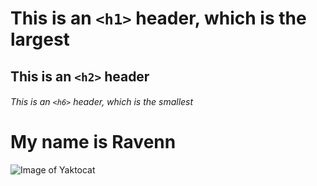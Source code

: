 # This is an `<h1>` header, which is the largest

## This is an `<h2>` header

###### This is an `<h6>` header, which is the smallest
# My name is Ravenn
![Image of Yaktocat](https://octodex.github.com/images/yaktocat.png)
